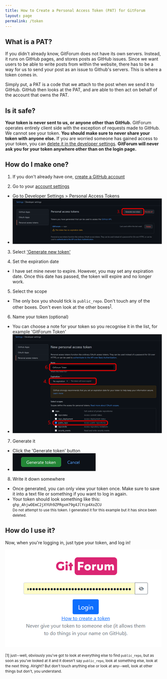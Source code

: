 ```yaml
---
title: How to Create a Personal Access Token (PAT) for GitForum
layout: page
permalink: /token
---
```


## What is a PAT?
If you didn't already know, GitForum does not have its own servers. Instead, it runs on GitHub pages, and stores posts as GitHub issues. Since we want users to be able to write posts from within the website, there has to be a way for us to send your post as an issue to Github's servers. This is where a token comes in.

Simply put, a PAT is a code that we attach to the post when we send it to GitHub. GitHub then looks at the PAT, and are able to then act on behalf of the account that owns the PAT.

## Is it safe?
**Your token is never sent to us, or anyone other than GitHub.** GitForum operates entirely client side with the exception of requests made to GitHub. We cannot see your token. **You should make sure to never share your token with anyone else.** If you are worried someone has gained access to your token, you can [delete it in the developer settings](https://github.com/settings/tokens). **GitForum will never ask you for your token anywhere other than on the login page.**

## How do I make one?

1. If you don't already have one, [create a GitHub account](https://github.com/signup)

2. Go to your [account settings](https://github.com/settings/tokens)
- Go to Developer Settings > Personal Access Tokens
- ![screenshot](assets/tokenSetup/1.png)

3. Select ['Generate new token'](https://github.com/settings/tokens/new)

4. Set the expiration date
- I have set mine never to expire. However, you may set any expiration date. Once this date has passed, the token will expire and no longer work.

5. Select the scope
- The only box you should tick is `public_repo`. Don't touch any of the other boxes. Don't even look at the other boxes<sup>[1](#fn1)</sup>.

6. Name your token (optional)
- You can choose a note for your token so you recognise it in the list, for example 'GitForum Token'
- ![screenshot](assets/tokenSetup/2.png)

7. Generate it
- Click the 'Generate token' button
- ![screenshot](assets/tokenSetup/3.png)

8. Write it down somewhere
- Once generated, you can only view your token once. Make sure to save it into a text file or something if you want to log in again. 
- Your token should look something like this: <br> `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`<br>
<small>Do not attempt to use this token. I generated it for this example but it has since been deleted.</small>

## How do I use it?
Now, when you're logging in, just type your token, and log in!

![screenshot](assets/tokenSetup/4.png)

<small id="fn1">[1] just--well, obviously you've got to look at everything else to find `public_repo`, but as soon as you've looked at it and it doesn't say `public_repo`, look at something else, look at the next thing. Alright? But don't touch anything else or look at any--well, look at other things but don't, you understand.</small>